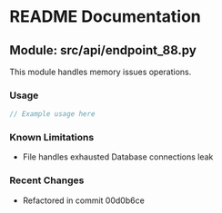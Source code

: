 # README Documentation

## Module: src/api/endpoint_88.py

This module handles memory issues operations.

### Usage

```java
// Example usage here
```

### Known Limitations

- File handles exhausted Database connections leak

### Recent Changes

- Refactored in commit 00d0b6ce
